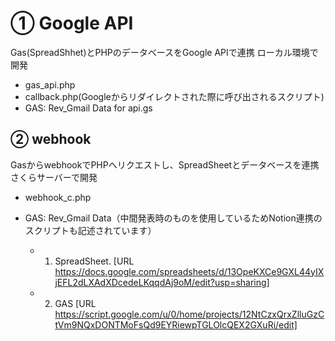 # ① Google API
Gas(SpreadShhet)とPHPのデータベースをGoogle APIで連携
ローカル環境で開発
- gas_api.php
- callback.php(Googleからリダイレクトされた際に呼び出されるスクリプト)
- GAS: Rev_Gmail Data for api.gs

## ②  webhook
GasからwebhookでPHPへリクエストし、SpreadSheetとデータベースを連携
さくらサーバーで開発
- webhook_c.php
- GAS: Rev_Gmail Data（中間発表時のものを使用しているためNotion連携のスクリプトも記述されています）


  - 1. SpreadSheet. [URL https://docs.google.com/spreadsheets/d/13OpeKXCe9GXL44yIXjEFL2dLXAdXDcedeLKqqdAj9oM/edit?usp=sharing]
  - 2. GAS [URL https://script.google.com/u/0/home/projects/12NtCzxQrxZlluGzCtVm9NQxDONTMoFsQd9EYRiewpTGLOlcQEX2GXuRi/edit]
